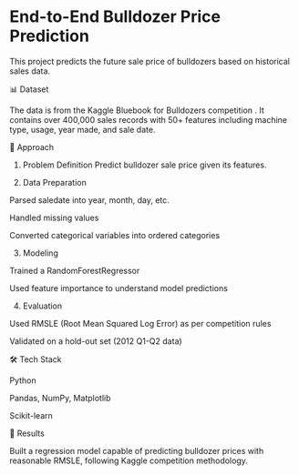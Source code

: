 # End-to-End Bulldozer Price Prediction

This project predicts the future sale price of bulldozers based on historical sales data.

📊 Dataset

The data is from the Kaggle Bluebook for Bulldozers competition
.
It contains over 400,000 sales records with 50+ features including machine type, usage, year made, and sale date.

🧠 Approach

1. Problem Definition
Predict bulldozer sale price given its features.

2. Data Preparation

Parsed saledate into year, month, day, etc.

Handled missing values

Converted categorical variables into ordered categories

3. Modeling

Trained a RandomForestRegressor

Used feature importance to understand model predictions

4. Evaluation

Used RMSLE (Root Mean Squared Log Error) as per competition rules

Validated on a hold-out set (2012 Q1-Q2 data)

🛠️ Tech Stack

Python

Pandas, NumPy, Matplotlib

Scikit-learn

🚀 Results

Built a regression model capable of predicting bulldozer prices with reasonable RMSLE, following Kaggle competition methodology.
